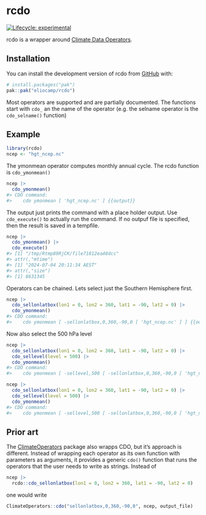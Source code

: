 
<!-- README.md is generated from README.Rmd. Please edit that file -->

# rcdo

<!-- badges: start -->

[![Lifecycle:
experimental](https://img.shields.io/badge/lifecycle-experimental-orange.svg)](https://lifecycle.r-lib.org/articles/stages.html#experimental)
<!-- badges: end -->

rcdo is a wrapper around [Climate Data
Operators](https://code.mpimet.mpg.de/projects/cdo).

## Installation

You can install the development version of rcdo from
[GitHub](https://github.com/) with:

``` r
# install.packages("pak")
pak::pak("eliocamp/rcdo")
```

Most operators are supported and are partially documented. The functions
start with `cdo_` an the name of the operator (e.g. the selname operator
is the `cdo_selname()` function)

## Example

``` r
library(rcdo)
ncep <- "hgt_ncep.nc"
```

The ymonmean operator computes monthly annual cycle. The rcdo function
is `cdo_ymonmean()`

``` r
ncep |> 
  cdo_ymonmean() 
#> CDO command:
#>    cdo ymonmean [ 'hgt_ncep.nc' ] {{output}}
```

The output just prints the command with a place holder output. Use
`cdo_execute()` to actually run the command. If no outpuf file is
specified, then the result is saved in a tempfile.

``` r
ncep |> 
  cdo_ymonmean() |> 
  cdo_execute()
#> [1] "/tmp/Rtmp89RjCK/file71812ea48dcc"
#> attr(,"mtime")
#> [1] "2024-07-04 20:11:34 AEST"
#> attr(,"size")
#> [1] 8631345
```

Operators can be chained. Lets select just the Southern Hemisphere
first.

``` r
ncep |> 
  cdo_sellonlatbox(lon1 = 0, lon2 = 360, lat1 = -90, lat2 = 0) |> 
  cdo_ymonmean() 
#> CDO command:
#>    cdo ymonmean [ -sellonlatbox,0,360,-90,0 [ 'hgt_ncep.nc' ] ] {{output}}
```

Now also select the 500 hPa level

``` r
ncep |> 
  cdo_sellonlatbox(lon1 = 0, lon2 = 360, lat1 = -90, lat2 = 0) |> 
  cdo_sellevel(level = 500) |> 
  cdo_ymonmean() 
#> CDO command:
#>    cdo ymonmean [ -sellevel,500 [ -sellonlatbox,0,360,-90,0 [ 'hgt_ncep.nc' ] ] ] {{output}}
```

``` r
ncep |> 
  cdo_sellonlatbox(lon1 = 0, lon2 = 360, lat1 = -90, lat2 = 0) |> 
  cdo_sellevel(level = 500) |> 
  cdo_ymonmean() 
#> CDO command:
#>    cdo ymonmean [ -sellevel,500 [ -sellonlatbox,0,360,-90,0 [ 'hgt_ncep.nc' ] ] ] {{output}}
```

## Prior art

The
[ClimateOperators](https://github.com/markpayneatwork/ClimateOperators)
package also wrapps CDO, but it’s approach is different. Instead of
wrapping each operator as its own function with parameters as arguments,
it provides a generic `cdo()` function that runs the operators that the
user needs to write as strings. Instead of

``` r
ncep |> 
  rcdo::cdo_sellonlatbox(lon1 = 0, lon2 = 360, lat1 = -90, lat2 = 0) 
```

one would write

``` r
ClimateOperators::cdo("sellonlatbox,0,360,-90,0", ncep, output_file)
```
